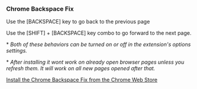 ### Chrome Backspace Fix

Use the [BACKSPACE] key to go back to the previous page

Use the [SHIFT] + [BACKSPACE] key combo to go forward to the next page.

\* *Both of these behaviors can be turned on or off in the extension's options settings.​*

\* *After installing it wont work on already open browser pages unless you refresh them. It will work on all new pages opened after that.*

[Install the Chrome Backspace Fix from the Chrome Web Store]()
